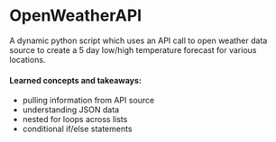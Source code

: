 # OpenWeatherAPI
A dynamic python script which uses an API call to open weather data source to create a 5 day low/high temperature forecast for various locations.<br>

#### Learned concepts and takeaways:
* pulling information from API source
* understanding JSON data
* nested for loops across lists
* conditional if/else statements
